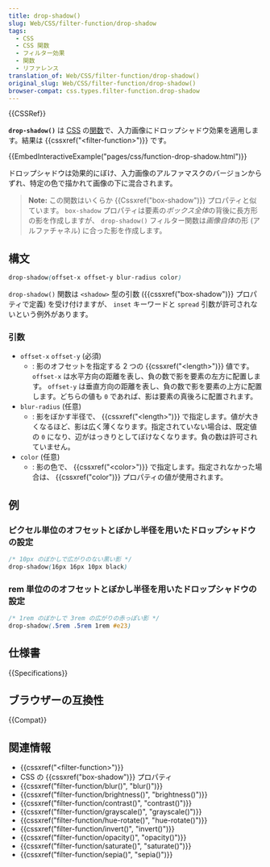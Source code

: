 ```yaml
---
title: drop-shadow()
slug: Web/CSS/filter-function/drop-shadow
tags:
  - CSS
  - CSS 関数
  - フィルター効果
  - 関数
  - リファレンス
translation_of: Web/CSS/filter-function/drop-shadow()
original_slug: Web/CSS/filter-function/drop-shadow()
browser-compat: css.types.filter-function.drop-shadow
---
```

{{CSSRef}}

**`drop-shadow()`** は [CSS](/ja/docs/Web/CSS) の[関数](/ja/docs/Web/CSS/CSS_Functions)で、入力画像にドロップシャドウ効果を適用します。結果は {{cssxref("&lt;filter-function&gt;")}} です。

{{EmbedInteractiveExample("pages/css/function-drop-shadow.html")}}

ドロップシャドウは効果的にぼけ、入力画像のアルファマスクのバージョンからずれ、特定の色で描かれて画像の下に混合されます。

> **Note:** この関数はいくらか {{Cssxref("box-shadow")}} プロパティと似ています。 `box-shadow` プロパティは要素の*ボックス全体*の背後に長方形の影を作成しますが、 `drop-shadow()` フィルター関数は*画像自体*の形 (アルファチャネル) に合った影を作成します。

## 構文

```css
drop-shadow(offset-x offset-y blur-radius color)
```

`drop-shadow()` 関数は `<shadow>` 型の引数 ({{cssxref("box-shadow")}} プロパティで定義) を受け付けますが、 `inset` キーワードと `spread` 引数が許可されないという例外があります。

### 引数

- `offset-x` `offset-y` (必須)
  - : 影のオフセットを指定する 2 つの {{cssxref("&lt;length&gt;")}} 値です。 `offset-x` は水平方向の距離を表し、負の数で影を要素の左方に配置します。 `offset-y` は垂直方向の距離を表し、負の数で影を要素の上方に配置します。どちらの値も `0` であれば、影は要素の真後ろに配置されます。
- `blur-radius` (任意)
  - : 影をぼかす半径で、 {{cssxref("&lt;length&gt;")}} で指定します。値が大きくなるほど、影は広く薄くなります。指定されていない場合は、既定値の `0` になり、辺がはっきりとしてぼけなくなります。負の数は許可されていません。
- `color` (任意)
  - : 影の色で、 {{cssxref("&lt;color&gt;")}} で指定します。指定されなかった場合は、 {{cssxref("color")}} プロパティの値が使用されます。

## 例

### ピクセル単位のオフセットとぼかし半径を用いたドロップシャドウの設定

```css
/* 10px のぼかしで広がりのない黒い影 */
drop-shadow(16px 16px 10px black)
```

### rem 単位ののオフセットとぼかし半径を用いたドロップシャドウの設定

```css
/* 1rem のぼかしで 3rem の広がりの赤っぽい影 */
drop-shadow(.5rem .5rem 1rem #e23)
```

## 仕様書

{{Specifications}}

## ブラウザーの互換性

{{Compat}}

## 関連情報

- {{cssxref("&lt;filter-function&gt;")}}
- CSS の {{cssxref("box-shadow")}} プロパティ
- {{cssxref("filter-function/blur()", "blur()")}}
- {{cssxref("filter-function/brightness()", "brightness()")}}
- {{cssxref("filter-function/contrast()", "contrast()")}}
- {{cssxref("filter-function/grayscale()", "grayscale()")}}
- {{cssxref("filter-function/hue-rotate()", "hue-rotate()")}}
- {{cssxref("filter-function/invert()", "invert()")}}
- {{cssxref("filter-function/opacity()", "opacity()")}}
- {{cssxref("filter-function/saturate()", "saturate()")}}
- {{cssxref("filter-function/sepia()", "sepia()")}}
